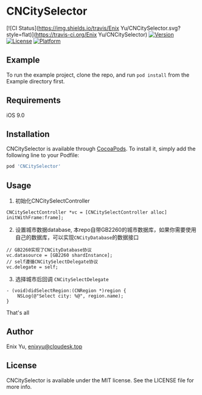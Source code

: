 # CNCitySelector

[![CI Status](https://img.shields.io/travis/Enix Yu/CNCitySelector.svg?style=flat)](https://travis-ci.org/Enix Yu/CNCitySelector)
[![Version](https://img.shields.io/cocoapods/v/CNCitySelector.svg?style=flat)](https://cocoapods.org/pods/CNCitySelector)
[![License](https://img.shields.io/cocoapods/l/CNCitySelector.svg?style=flat)](https://cocoapods.org/pods/CNCitySelector)
[![Platform](https://img.shields.io/cocoapods/p/CNCitySelector.svg?style=flat)](https://cocoapods.org/pods/CNCitySelector)

## Example

To run the example project, clone the repo, and run `pod install` from the Example directory first.

## Requirements

iOS  9.0

## Installation

CNCitySelector is available through [CocoaPods](https://cocoapods.org). To install
it, simply add the following line to your Podfile:

```ruby
pod 'CNCitySelector'
```

## Usage

1. 初始化CNCitySelectController

```objc
CNCitySelectController *vc = [CNCitySelectController alloc] initWithFrame:frame];
```

2. 设置城市数据database, 本repo自带GB2260的城市数据库，如果你需要使用自己的数据库，可以实现`CNCityDatabase`的数据接口

```objc
// GB2260实现了CNCityDatabase协议
vc.datasource = [GB2260 shardInstance];
// self遵循CNCitySelectDelegate协议
vc.delegate = self;
```

3. 选择城市后回调 `CNCitySelectDelegate`

```objc
- (void)didSelectRegion:(CNRegion *)region {
    NSLog(@"Select city: %@", region.name);
}
```

That's all

## Author

Enix Yu, enixyu@cloudesk.top

## License

CNCitySelector is available under the MIT license. See the LICENSE file for more info.
